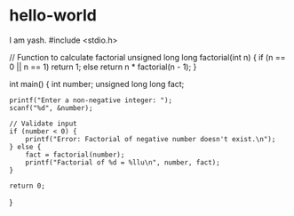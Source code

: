 # hello-world
I am yash.
#include <stdio.h>

// Function to calculate factorial
unsigned long long factorial(int n) {
    if (n == 0 || n == 1)
        return 1;
    else
        return n * factorial(n - 1);
}

int main() {
    int number;
    unsigned long long fact;

    printf("Enter a non-negative integer: ");
    scanf("%d", &number);

    // Validate input
    if (number < 0) {
        printf("Error: Factorial of negative number doesn't exist.\n");
    } else {
        fact = factorial(number);
        printf("Factorial of %d = %llu\n", number, fact);
    }

    return 0;
}
